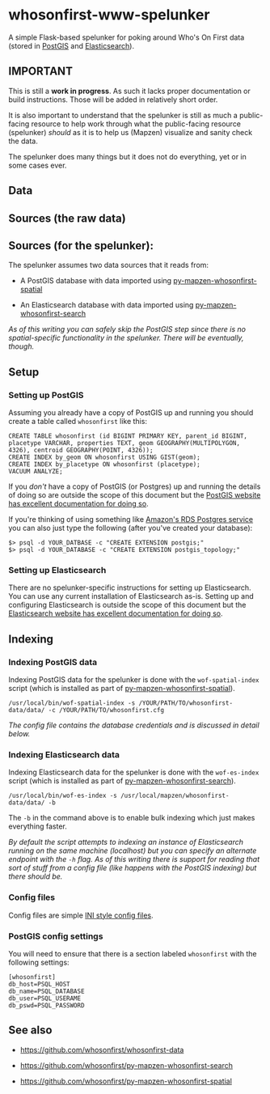 # whosonfirst-www-spelunker

A simple Flask-based spelunker for poking around Who's On First data (stored in [PostGIS](https://github.com/mapzen/py-mapzen-whosonfirst-spatial) and [Elasticsearch](https://github.com/mapzen/py-mapzen-whosonfirst-search)).

## IMPORTANT

This is still a **work in progress**. As such it lacks proper documentation or
build instructions. Those will be added in relatively short order.

It is also important to understand that the spelunker is still as much a
public-facing resource to help work through what the public-facing resource
(spelunker) _should_ as it is to help us (Mapzen) visualize and sanity check the
data.

The spelunker does many things but it does not do everything, yet or in some
cases ever.

## Data

## Sources (the raw data)

## Sources (for the spelunker):

The spelunker assumes two data sources that it reads from:

* A PostGIS database with data imported using
  [py-mapzen-whosonfirst-spatial](https://github.com/whosonfirst/py-mapzen-whosonfirst-spatial)

* An Elasticsearch database with data imported using
  [py-mapzen-whosonfirst-search](https://github.com/whosonfirst/py-mapzen-whosonfirst-search)

_As of this writing you can safely skip the PostGIS step since there is no
spatial-specific functionality in the spelunker. There will be eventually,
though._

## Setup

### Setting up PostGIS

Assuming you already have a copy of PostGIS up and running you should create a table called `whosonfirst` like this:

```
CREATE TABLE whosonfirst (id BIGINT PRIMARY KEY, parent_id BIGINT, placetype VARCHAR, properties TEXT, geom GEOGRAPHY(MULTIPOLYGON, 4326), centroid GEOGRAPHY(POINT, 4326));
CREATE INDEX by_geom ON whosonfirst USING GIST(geom);
CREATE INDEX by_placetype ON whosonfirst (placetype);
VACUUM ANALYZE;
```

If you _don't_ have a copy of PostGIS (or Postgres) up and running the details
of doing so are outside the scope of this document but the [PostGIS website has
excellent documentation for doing
so](http://postgis.net/docs/manual-2.1/postgis_installation.html).

If you're thinking of using something like [Amazon's RDS Postgres service](https://aws.amazon.com/rds/postgresql/)
you can also just type the following (after you've created your database):

```
$> psql -d YOUR_DATBASE -c "CREATE EXTENSION postgis;"
$> psql -d YOUR_DATABASE -c "CREATE EXTENSION postgis_topology;"
```

### Setting up Elasticsearch

There are no spelunker-specific instructions for setting up Elasticsearch. You
can use any current installation of Elasticsearch as-is. Setting up and
configuring Elasticsearch is outside the scope of this document but the
[Elasticsearch website has excellent documentation for doing so](https://www.elastic.co/guide/en/elasticsearch/guide/current/_installing_elasticsearch.html).

## Indexing

### Indexing PostGIS data

Indexing PostGIS data for the spelunker is done with the `wof-spatial-index`
script (which is installed as part of  [py-mapzen-whosonfirst-spatial](https://github.com/whosonfirst/py-mapzen-whosonfirst-spatial)).

```
/usr/local/bin/wof-spatial-index -s /YOUR/PATH/TO/whosonfirst-data/data/ -c /YOUR/PATH/TO/whosonfirst.cfg
```

_The config file contains the database credentials and is discussed in detail
below._

### Indexing Elasticsearch data

Indexing Elasticsearch data for the spelunker is done with the `wof-es-index`
script (which is installed as part of  [py-mapzen-whosonfirst-search](https://github.com/whosonfirst/py-mapzen-whosonfirst-search)).

```
/usr/local/bin/wof-es-index -s /usr/local/mapzen/whosonfirst-data/data/ -b
```

The `-b` in the command above is to enable bulk indexing which just makes
everything faster.

_By default the script attempts to indexing an instance of Elasticsearch running
on the same machine (localhost) but you can specify an alternate endpoint with
the `-h` flag. As of this writing there is support for reading that sort of
stuff from a config file (like happens with the PostGIS indexing) but there
should be._

### Config files

Config files are simple [INI style config files](https://en.wikipedia.org/wiki/INI_file).

### PostGIS config settings

You will need to ensure that there is a section labeled `whosonfirst` with the
following settings:

```
[whosonfirst]
db_host=PSQL_HOST
db_name=PSQL_DATABASE
db_user=PSQL_USERAME
db_pswd=PSQL_PASSWORD
```

## See also

* https://github.com/whosonfirst/whosonfirst-data

* https://github.com/whosonfirst/py-mapzen-whosonfirst-search
* https://github.com/whosonfirst/py-mapzen-whosonfirst-spatial
